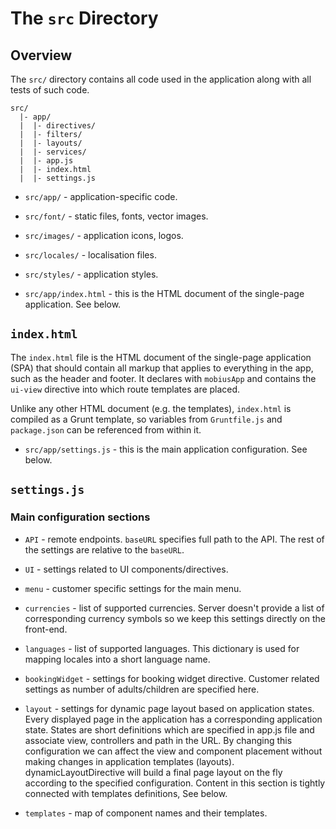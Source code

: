 # The `src` Directory

## Overview

The `src/` directory contains all code used in the application along with all
tests of such code.

```
src/
  |- app/
  |  |- directives/
  |  |- filters/
  |  |- layouts/
  |  |- services/
  |  |- app.js
  |  |- index.html
  |  |- settings.js
```

- `src/app/` - application-specific code.
- `src/font/` - static files, fonts, vector images.
- `src/images/` - application icons, logos.
- `src/locales/` - localisation files.
- `src/styles/` - application styles.

- `src/app/index.html` - this is the HTML document of the single-page application.
  See below.

## `index.html`

The `index.html` file is the HTML document of the single-page application (SPA)
that should contain all markup that applies to everything in the app, such as
the header and footer. It declares with `mobiusApp` and contains the `ui-view` directive into which route templates are
placed.

Unlike any other HTML document (e.g. the templates), `index.html` is compiled as
a Grunt template, so variables from `Gruntfile.js` and `package.json` can be
referenced from within it.

- `src/app/settings.js` - this is the main application configuration.
  See below.

## `settings.js`

### Main configuration sections

- `API` - remote endpoints. `baseURL` specifies full path to the API. The rest of the settings are relative to the `baseURL`.

- `UI` - settings related to UI components/directives.

- `menu` - customer specific settings for the main menu.

- `currencies` - list of supported currencies. Server doesn't provide a list of corresponding currency symbols so we keep this settings directly on the front-end.

- `languages` - list of supported languages. This dictionary is used for mapping locales into a short language name.

- `bookingWidget` - settings for booking widget directive. Customer related settings as number of adults/children are specified here.

- `layout` - settings for dynamic page layout based on application states. Every displayed page in the application has a corresponding application state. States are short definitions which are specified in app.js file and associate view, controllers and path in the URL. By changing this configuration we can affect the view and component placement without making changes in application templates (layouts). dynamicLayoutDirective will build a final page layout on the fly according to the specified configuration. Content in this section is tightly connected with templates definitions, See below.

- `templates` - map of component names and their templates.
